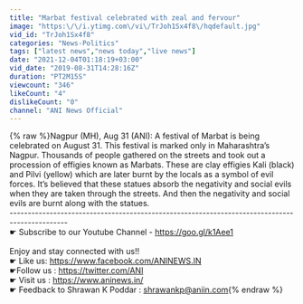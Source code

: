 ```yaml
---
title: "Marbat festival celebrated with zeal and fervour"
image: "https:\/\/i.ytimg.com\/vi\/TrJoh1Sx4f8\/hqdefault.jpg"
vid_id: "TrJoh1Sx4f8"
categories: "News-Politics"
tags: ["latest news","news today","live news"]
date: "2021-12-04T01:18:19+03:00"
vid_date: "2019-08-31T14:28:16Z"
duration: "PT2M15S"
viewcount: "346"
likeCount: "4"
dislikeCount: "0"
channel: "ANI News Official"
---
```

{% raw %}Nagpur (MH), Aug 31 (ANI): A festival of Marbat is being celebrated on August 31. This festival is marked only in Maharashtra’s Nagpur. Thousands of people gathered on the streets and took out a procession of effigies known as Marbats. These are clay effigies Kali (black) and Pilvi (yellow) which are later burnt by the locals as a symbol of evil forces. It’s believed that these statues absorb the negativity and social evils when they are taken through the streets. And then the negativity and social evils are burnt along with the statues.<br />----------------------------------------------------------------------------------------------<br />☛ Subscribe to our Youtube Channel - <a rel="nofollow" target="blank" href="https://goo.gl/k1Aee1">https://goo.gl/k1Aee1</a><br /><br />Enjoy and stay connected with us!!<br />☛ Like us: <a rel="nofollow" target="blank" href="https://www.facebook.com/ANINEWS.IN">https://www.facebook.com/ANINEWS.IN</a> <br />☛Follow us : <a rel="nofollow" target="blank" href="https://twitter.com/ANI">https://twitter.com/ANI</a><br />☛ Visit us : <a rel="nofollow" target="blank" href="https://www.aninews.in/">https://www.aninews.in/</a><br />☛ Feedback to Shrawan K Poddar : shrawankp@aniin.com{% endraw %}
